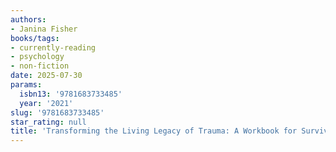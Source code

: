 ```yaml
---
authors:
- Janina Fisher
books/tags:
- currently-reading
- psychology
- non-fiction
date: 2025-07-30
params:
  isbn13: '9781683733485'
  year: '2021'
slug: '9781683733485'
star_rating: null
title: 'Transforming the Living Legacy of Trauma: A Workbook for Survivors and Therapists'
---
```


<!--more-->